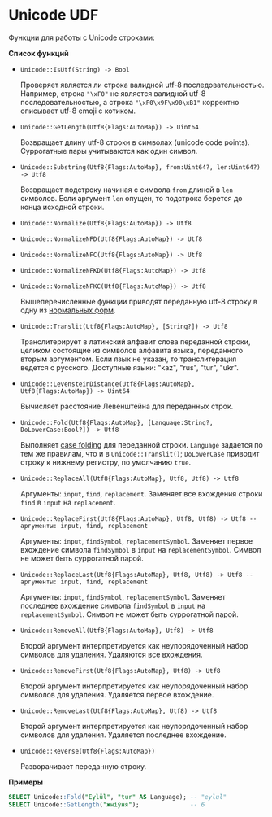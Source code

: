 # Unicode UDF


Функции для работы с Unicode строками:


**Список функций**

* ```Unicode::IsUtf(String) -> Bool```

   Проверяет является ли строка валидной utf-8 последовательностью. Например, строка ```"\xF0"``` не является валидной utf-8 последовательностью, а строка ```"\xF0\x9F\x90\xB1"``` корректно описывает utf-8 emoji с котиком.
* ```Unicode::GetLength(Utf8{Flags:AutoMap}) -> Uint64```

   Возвращает длину utf-8 строки в символах (unicode code points). Суррогатные пары учитываются как один символ.
* ```Unicode::Substring(Utf8{Flags:AutoMap}, from:Uint64?, len:Uint64?) -> Utf8```

   Возвращает подстроку начиная с символа ```from``` длиной в ```len``` символов. Если аргумент ```len``` опущен, то подстрока берется до конца исходной строки.
* ```Unicode::Normalize(Utf8{Flags:AutoMap}) -> Utf8```
* ```Unicode::NormalizeNFD(Utf8{Flags:AutoMap}) -> Utf8```
* ```Unicode::NormalizeNFC(Utf8{Flags:AutoMap}) -> Utf8```
* ```Unicode::NormalizeNFKD(Utf8{Flags:AutoMap}) -> Utf8```
* ```Unicode::NormalizeNFKC(Utf8{Flags:AutoMap}) -> Utf8```

   Вышеперечисленные функции приводят переданную utf-8 строку в одну из [нормальных форм](https://unicode.org/reports/tr15/#Norm_Forms).
* ```Unicode::Translit(Utf8{Flags:AutoMap}, [String?]) -> Utf8```

   Транслитерирует в латинский алфавит слова переданной строки, целиком состоящие из символов алфавита языка, переданного вторым аргументом. Если язык не указан, то транслитерация ведется с русского. Доступные языки: "kaz", "rus", "tur", "ukr".
* ```Unicode::LevensteinDistance(Utf8{Flags:AutoMap}, Utf8{Flags:AutoMap}) -> Uint64```

   Вычисляет расстояние Левенштейна для переданных строк.
* ```Unicode::Fold(Utf8{Flags:AutoMap}, [Language:String?, DoLowerCase:Bool?]) -> Utf8```

   Выполняет [case folding](https://www.w3.org/TR/charmod-norm/#definitionCaseFolding) для переданной строки. ```Language``` задается по тем же правилам, что и в ```Unicode::Translit()```; ```DoLowerCase``` приводит строку к нижнему регистру, по умолчанию ```true```.
* ```Unicode::ReplaceAll(Utf8{Flags:AutoMap}, Utf8, Utf8) -> Utf8```

   Aргументы: ```input```, ```find```, ```replacement```. Заменяет все вхождения строки ```find``` в ```input``` на ```replacement```.
* ```Unicode::ReplaceFirst(Utf8{Flags:AutoMap}, Utf8, Utf8) -> Utf8 -- аргументы: input, find, replacement```

   Aргументы: ```input```, ```findSymbol```, ```replacementSymbol```. Заменяет первое вхождение символа ```findSymbol``` в ```input``` на ```replacementSymbol```. Символ не может быть суррогатной парой.
* ```Unicode::ReplaceLast(Utf8{Flags:AutoMap}, Utf8, Utf8) -> Utf8 -- аргументы: input, find, replacement```

   Aргументы: ```input```, ```findSymbol```, ```replacementSymbol```. Заменяет последнее вхождение символа ```findSymbol``` в ```input``` на ```replacementSymbol```. Символ не может быть суррогатной парой.
* ```Unicode::RemoveAll(Utf8{Flags:AutoMap}, Utf8) -> Utf8```

   Второй аргумент интерпретируется как неупорядоченный набор символов для удаления. Удаляются все вхождения.
* ```Unicode::RemoveFirst(Utf8{Flags:AutoMap}, Utf8) -> Utf8```

   Второй аргумент интерпретируется как неупорядоченный набор символов для удаления. Удаляется первое вхождение.
* ```Unicode::RemoveLast(Utf8{Flags:AutoMap}, Utf8) -> Utf8```

   Второй аргумент интерпретируется как неупорядоченный набор символов для удаления. Удаляется последнее вхождение.
* ```Unicode::Reverse(Utf8{Flags:AutoMap})```

   Разворачивает переданную строку.

**Примеры**

```sql
SELECT Unicode::Fold("Eylül", "tur" AS Language); -- "eylul"
SELECT Unicode::GetLength("жніўня");              -- 6
```
